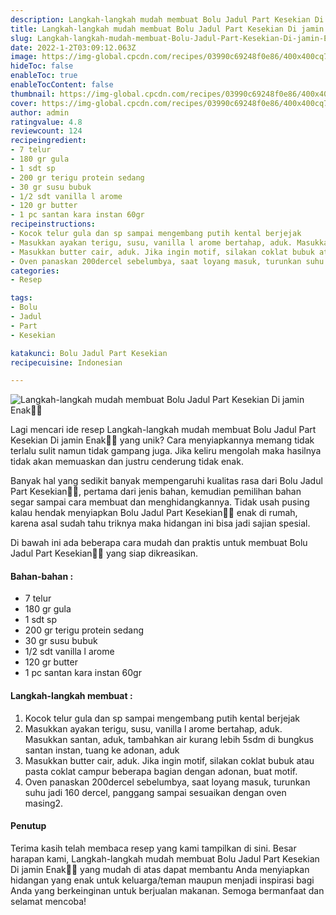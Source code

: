 ```yaml
---
description: Langkah-langkah mudah membuat Bolu Jadul Part Kesekian Di jamin Enak"
title: Langkah-langkah mudah membuat Bolu Jadul Part Kesekian Di jamin Enak
slug: Langkah-langkah-mudah-membuat-Bolu-Jadul-Part-Kesekian-Di-jamin-Enak
date: 2022-1-2T03:09:12.063Z
image: https://img-global.cpcdn.com/recipes/03990c69248f0e86/400x400cq70/photo.jpg
hideToc: false
enableToc: true
enableTocContent: false
thumbnail: https://img-global.cpcdn.com/recipes/03990c69248f0e86/400x400cq70/photo.jpg
cover: https://img-global.cpcdn.com/recipes/03990c69248f0e86/400x400cq70/photo.jpg
author: admin
ratingvalue: 4.8
reviewcount: 124
recipeingredient:
- 7 telur
- 180 gr gula
- 1 sdt sp
- 200 gr terigu protein sedang
- 30 gr susu bubuk
- 1/2 sdt vanilla l arome
- 120 gr butter
- 1 pc santan kara instan 60gr
recipeinstructions:
- Kocok telur gula dan sp sampai mengembang putih kental berjejak
- Masukkan ayakan terigu, susu, vanilla l arome bertahap, aduk. Masukkan santan, aduk, tambahkan air kurang lebih 5sdm di bungkus santan instan, tuang ke adonan, aduk
- Masukkan butter cair, aduk. Jika ingin motif, silakan coklat bubuk atau pasta coklat campur beberapa bagian dengan adonan, buat motif.
- Oven panaskan 200dercel sebelumbya, saat loyang masuk, turunkan suhu jadi 160 dercel, panggang sampai sesuaikan dengan oven masing2.
categories:
- Resep

tags:
- Bolu
- Jadul
- Part
- Kesekian

katakunci: Bolu Jadul Part Kesekian
recipecuisine: Indonesian

---
```


![Langkah-langkah mudah membuat Bolu Jadul Part Kesekian Di jamin Enak👩‍🍳](https://img-global.cpcdn.com/recipes/03990c69248f0e86/400x400cq70/photo.jpg)

Lagi mencari ide resep Langkah-langkah mudah membuat Bolu Jadul Part Kesekian Di jamin Enak👩‍🍳 yang unik? Cara menyiapkannya memang tidak terlalu sulit namun tidak gampang juga. Jika keliru mengolah maka hasilnya tidak akan memuaskan dan justru cenderung tidak enak.

Banyak hal yang sedikit banyak mempengaruhi kualitas rasa dari Bolu Jadul Part Kesekian👩‍🍳, pertama dari jenis bahan, kemudian pemilihan bahan segar sampai cara membuat dan menghidangkannya. Tidak usah pusing kalau hendak menyiapkan Bolu Jadul Part Kesekian👩‍🍳 enak di rumah, karena asal sudah tahu triknya maka hidangan ini bisa jadi sajian spesial.

Di bawah ini ada beberapa cara mudah dan praktis untuk membuat Bolu Jadul Part Kesekian👩‍🍳 yang siap dikreasikan.

<!--inarticleads1-->

#### Bahan-bahan :

- 7 telur
- 180 gr gula
- 1 sdt sp
- 200 gr terigu protein sedang
- 30 gr susu bubuk
- 1/2 sdt vanilla l arome
- 120 gr butter
- 1 pc santan kara instan 60gr

<!--inarticleads2-->

#### Langkah-langkah membuat :

1. Kocok telur gula dan sp sampai mengembang putih kental berjejak
1. Masukkan ayakan terigu, susu, vanilla l arome bertahap, aduk. Masukkan santan, aduk, tambahkan air kurang lebih 5sdm di bungkus santan instan, tuang ke adonan, aduk
1. Masukkan butter cair, aduk. Jika ingin motif, silakan coklat bubuk atau pasta coklat campur beberapa bagian dengan adonan, buat motif.
1. Oven panaskan 200dercel sebelumbya, saat loyang masuk, turunkan suhu jadi 160 dercel, panggang sampai sesuaikan dengan oven masing2.

#### Penutup

Terima kasih telah membaca resep yang kami tampilkan di sini. Besar harapan kami, Langkah-langkah mudah membuat Bolu Jadul Part Kesekian Di jamin Enak👩‍🍳 yang mudah di atas dapat membantu Anda menyiapkan hidangan yang enak untuk keluarga/teman maupun menjadi inspirasi bagi Anda yang berkeinginan untuk berjualan makanan. Semoga bermanfaat dan selamat mencoba!